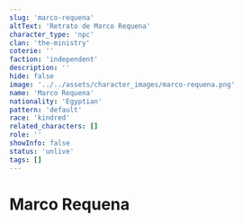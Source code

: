 ```yaml
---
slug: 'marco-requena'
altText: 'Retrato de Marco Requena'
character_type: 'npc'
clan: 'the-ministry'
coterie: ''
faction: 'independent'
description: ''
hide: false
image: '../../assets/character_images/marco-requena.png'
name: 'Marco Requena'
nationality: 'Egyptian'
pattern: 'default'
race: 'kindred'
related_characters: []
role: ''
showInfo: false
status: 'unlive'
tags: []
---
```


# Marco Requena
